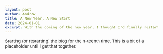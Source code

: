 ```yaml
---
layout: post
author: Andrew
title: A New Year, A New Start
date: 2024-01-01
excerpt: With the coming of the new year, I thought I'd finally restart my TTRPG blogging. This first entry is a simple attempt to make something new for Pathfinder 2E.
---
```


Starting (or restarting) the blog for the n-teenth time. This is a bit of a placeholder until I get that together.
